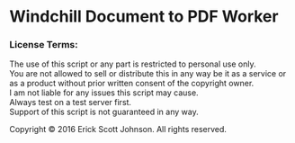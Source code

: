# Windchill Document to PDF Worker
### License Terms:
The use of this script or any part is restricted to personal use only.  
You are not allowed to sell or distribute this in any way be it as a service or as a product without prior written consent of the copyright owner.  
I am not liable for any issues this script may cause.  
Always test on a test server first.  
Support of this script is not guaranteed in any way.  

Copyright © 2016 Erick Scott Johnson.  All rights reserved.  
